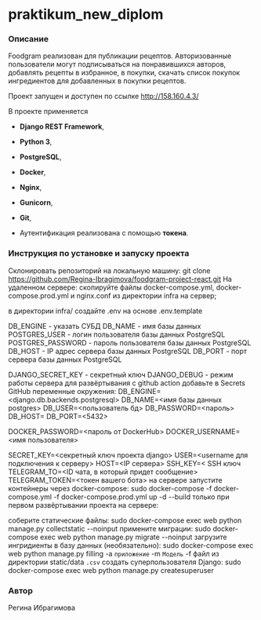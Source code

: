 # praktikum_new_diplom

### <a name="Описание_проекта">Описание</a>
Foodgram реализован для публикации рецептов. Авторизованные пользователи могут 
подписываться на понравившихся авторов, добавлять рецепты в избранное, 
в покупки, скачать список покупок ингредиентов для добавленных в покупки 
рецептов.

Проект запущен и доступен по ссылке http://158.160.4.3/

В проекте применяется 
- **Django REST Framework**, 

- **Python 3**,
- **PostgreSQL**,
- **Docker**, 
- **Nginx**,
- **Gunicorn**,
- **Git**, 
- Аутентификация реализована с помощью **токена**.

### Инструкция по установке и запуску проекта
Склонировать репозиторий на локальную машину:
git clone https://github.com/Regina-Ibragimova/foodgram-project-react.git
На удаленном сервере:
скопируйте файлы docker-compose.yml, docker-compose.prod.yml и nginx.conf из директории infra на сервер;

в директории infra/ создайте .env на основе .env.template

DB_ENGINE - указать СУБД 
DB_NAME - имя базы данных
POSTGRES_USER - логин пользователя базы данных PostgreSQL
POSTGRES_PASSWORD - пароль пользователя базы данных PostgreSQL
DB_HOST - IP адрес сервера базы данных PostgreSQL
DB_PORT - порт сервера базы данных PostgreSQL

DJANGO_SECRET_KEY - секретный ключ
DJANGO_DEBUG - режим работы сервера
для развёртывания с github action добавьте в Secrets GitHub переменные окружения:
DB_ENGINE=<django.db.backends.postgresql>
DB_NAME=<имя базы данных postgres>
DB_USER=<пользователь бд>
DB_PASSWORD=<пароль>
DB_HOST=<db>
DB_PORT=<5432>

DOCKER_PASSWORD=<пароль от DockerHub>
DOCKER_USERNAME=<имя пользователя>

SECRET_KEY=<секретный ключ проекта django>
USER=<username для подключения к серверу>
HOST=<IP сервера>
SSH_KEY=< SSH ключ
TELEGRAM_TO=<ID чата, в который придет сообщение>
TELEGRAM_TOKEN=<токен вашего бота>
на сервере запустите контейнеры через docker-compose:
sudo docker-compose -f docker-compose.yml -f docker-compose.prod.yml up -d --build
только при первом развёртывании проекта на сервере:

соберите статические файлы:
sudo docker-compose exec web python manage.py collectstatic --noinput
примените миграции:
sudo docker-compose exec web python manage.py migrate --noinput
загрузите ингридиенты в базу данных (необязательно):
sudo docker-compose exec web python manage.py filling -a `приложение` -m `Модель` -f файл из директории static/data `.csv`
cоздать суперпользователя Django:
sudo docker-compose exec web python manage.py createsuperuser


### Автор
Регина Ибрагимова